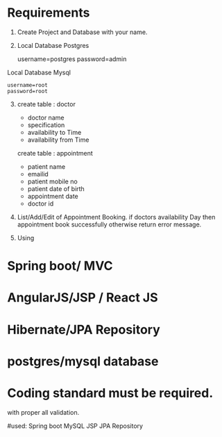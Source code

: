# Requirements

1) Create Project and Database with your name.

2) Local Database Postgres

	username=postgres
	password=admin

Local Database Mysql

	username=root
	password=root

3) create table : doctor
	- doctor name
	- specification
	- availability to Time
	- availability from Time

   create table : appointment
	- patient name
	- emailid
	- patient mobile no
	- patient date of birth
	- appointment date	
	- doctor id
	

4) List/Add/Edit of Appointment Booking. if doctors availability Day then appointment book successfully 
   otherwise return error message.

5) Using 

  # Spring boot/ MVC
  # AngularJS/JSP / React JS
  # Hibernate/JPA Repository
  # postgres/mysql database
  # Coding standard must be required.
  
  with proper all validation.


#used:
Spring boot
MySQL
JSP
JPA Repository
